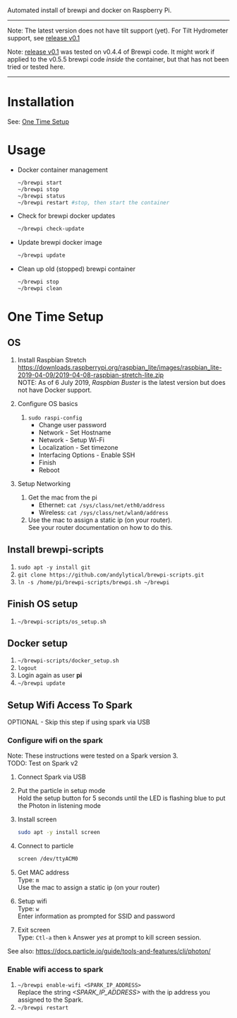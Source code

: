 Automated install of brewpi and docker on Raspberry Pi.

----
Note: The latest version does not have tilt support (yet).
For Tilt Hydrometer support, see [release v0.1](670ded92d556e19fda82ce0d76bd9391b5587a70)

Note: [release v0.1](670ded92d556e19fda82ce0d76bd9391b5587a70) was tested on v0.4.4 of Brewpi code. It might work if applied to the v0.5.5 brewpi code *inside* the container, but that has not been tried or tested here.

----

# Installation
See: [One Time Setup](#one-time-setup)

# Usage
* Docker container management
  ```bash
  ~/brewpi start
  ~/brewpi stop
  ~/brewpi status
  ~/brewpi restart #stop, then start the container
  ```

* Check for brewpi docker updates
  ```bash
  ~/brewpi check-update
  ```

* Update brewpi docker image
  ```bash
  ~/brewpi update
  ```

* Clean up old (stopped) brewpi container
  ```bash
  ~/brewpi stop
  ~/brewpi clean
  ```

# One Time Setup

## OS
1. Install Raspbian Stretch \
   https://downloads.raspberrypi.org/raspbian_lite/images/raspbian_lite-2019-04-09/2019-04-08-raspbian-stretch-lite.zip \
   NOTE: As of 6 July 2019, *Raspbian Buster* is the latest version but does not have Docker support.

1. Configure OS basics
   1. `sudo raspi-config`
      * Change user password
      * Network - Set Hostname
      * Network - Setup Wi-Fi
      * Localization - Set timezone
      * Interfacing Options - Enable SSH
      * Finish
      * Reboot

1. Setup Networking
   1. Get the mac from the pi
      * Ethernet: `cat /sys/class/net/eth0/address`
      * Wireless: `cat /sys/class/net/wlan0/address`
   1. Use the mac to assign a static ip (on your router). \
      See your router documentation on how to do this.

## Install brewpi-scripts
1. `sudo apt -y install git`
1. `git clone https://github.com/andylytical/brewpi-scripts.git`
1. `ln -s /home/pi/brewpi-scripts/brewpi.sh ~/brewpi`

## Finish OS setup
1. `~/brewpi-scripts/os_setup.sh`

## Docker setup
1. `~/brewpi-scripts/docker_setup.sh`
1. `logout`
1. Login again as user __pi__
1. `~/brewpi update`

## Setup Wifi Access To Spark
OPTIONAL - Skip this step if using spark via USB

### Configure wifi on the spark
Note: These instructions were tested on a Spark version 3. \
TODO: Test on Spark v2

1. Connect Spark via USB

1. Put the particle in setup mode \
   Hold the setup button for 5 seconds until the LED is flashing blue to put the Photon in listening mode

1. Install screen
   ```bash
   sudo apt -y install screen
   ```

1. Connect to particle
   ```bash
   screen /dev/ttyACM0
   ```

1. Get MAC address \
   Type: `m` \
   Use the mac to assign a static ip (on your router)

1. Setup wifi \
   Type: `w` \
   Enter information as prompted for SSID and password

1. Exit screen \
   Type: `Ctl-a` then `k`
   Answer _yes_ at prompt to kill screen session.

See also: https://docs.particle.io/guide/tools-and-features/cli/photon/

### Enable wifi access to spark
1. `~/brewpi enable-wifi <SPARK_IP_ADDRESS>` \
    Replace the string _<SPARK_IP_ADDRESS>_ with the ip address you assigned
    to the Spark.
1. `~/brewpi restart`

